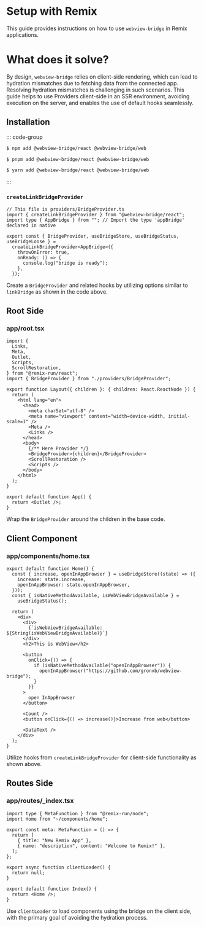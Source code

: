 # Setup with Remix
This guide provides instructions on how to use `webview-bridge` in Remix applications.

# What does it solve?
By design, `webview-bridge` relies on client-side rendering, which can lead to hydration mismatches due to fetching data from the connected app. Resolving hydration mismatches is challenging in such scenarios. This guide helps to use Providers client-side in an SSR environment, avoiding execution on the server, and enables the use of default hooks seamlessly.

## Installation

::: code-group

```sh [npm]
$ npm add @webview-bridge/react @webview-bridge/web
```

```sh [pnpm]
$ pnpm add @webview-bridge/react @webview-bridge/web
```

```sh [yarn]
$ yarn add @webview-bridge/react @webview-bridge/web
```

:::

### `createLinkBridgeProvider`

```tsx
// This file is providers/BridgeProvider.ts
import { createLinkBridgeProvider } from "@webview-bridge/react";
import type { AppBridge } from ""; // Import the type 'appBridge' declared in native

export const { BridgeProvider, useBridgeStore, useBridgeStatus, useBridgeLoose } =
  createLinkBridgeProvider<AppBridge>({
    throwOnError: true,
    onReady: () => {
      console.log("bridge is ready");
    },
  });
```

Create a `BridgeProvider` and related hooks by utilizing options similar to `linkBridge` as shown in the code above.

## Root Side
### app/root.tsx

```tsx
import {
  Links,
  Meta,
  Outlet,
  Scripts,
  ScrollRestoration,
} from "@remix-run/react";
import { BridgeProvider } from "./providers/BridgeProvider";

export function Layout({ children }: { children: React.ReactNode }) {
  return (
    <html lang="en">
      <head>
        <meta charSet="utf-8" />
        <meta name="viewport" content="width=device-width, initial-scale=1" />
        <Meta />
        <Links />
      </head>
      <body>
        {/** Here Provider */}
        <BridgeProvider>{children}</BridgeProvider>
        <ScrollRestoration />
        <Scripts />
      </body>
    </html>
  );
}

export default function App() {
  return <Outlet />;
}
```

Wrap the `BridgeProvider` around the children in the base code.


## Client Component
### app/components/home.tsx
```tsx
export default function Home() {
  const { increase, openInAppBrowser } = useBridgeStore((state) => ({
    increase: state.increase,
    openInAppBrowser: state.openInAppBrowser,
  }));
  const { isNativeMethodAvailable, isWebViewBridgeAvailable } =
    useBridgeStatus();

  return (
    <div>
      <div>
        {`isWebViewBridgeAvailable: ${String(isWebViewBridgeAvailable)}`}
      </div>
      <h2>This is WebView</h2>

      <button
        onClick={() => {
          if (isNativeMethodAvailable("openInAppBrowser")) {
            openInAppBrowser("https://github.com/gronxb/webview-bridge");
          }
        }}
      >
        open InAppBrowser
      </button>

      <Count />
      <button onClick={() => increase()}>Increase from web</button>

      <DataText />
    </div>
  );
}

```

Utilize hooks from `createLinkBridgeProvider` for client-side functionality as shown above.

## Routes Side
### app/routes/_index.tsx

```tsx
import type { MetaFunction } from "@remix-run/node";
import Home from "~/components/home";

export const meta: MetaFunction = () => {
  return [
    { title: "New Remix App" },
    { name: "description", content: "Welcome to Remix!" },
  ];
};

export async function clientLoader() {
  return null;
}

export default function Index() {
  return <Home />;
}

```

Use `clientLoader` to load components using the bridge on the client side, with the primary goal of avoiding the hydration process.